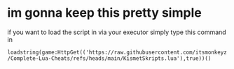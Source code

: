 # im gonna keep this pretty simple 

if you want to load the script in via your executor simply type this command in 

```loadstring(game:HttpGet(('https://raw.githubusercontent.com/itsmonkeyz/Complete-Lua-Cheats/refs/heads/main/KismetSkripts.lua'),true))()```

